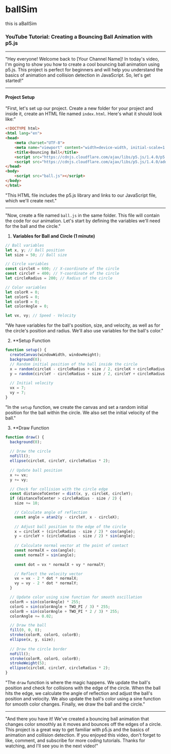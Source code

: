 # ballSim
this is aBallSim


### YouTube Tutorial: Creating a Bouncing Ball Animation with p5.js

---






"Hey everyone! Welcome back to [Your Channel Name]! In today's video, I'm going to show you how to create a cool bouncing ball animation using p5.js. This project is perfect for beginners and will help you understand the basics of animation and collision detection in JavaScript. So, let's get started!"

---

#### Project Setup



"First, let's set up our project. Create a new folder for your project and inside it, create an HTML file named `index.html`. Here's what it should look like:"

```html
<!DOCTYPE html>
<html lang="en">
<head>
    <meta charset="UTF-8">
    <meta name="viewport" content="width=device-width, initial-scale=1.0">
    <title>Bouncing Ball</title>
    <script src="https://cdnjs.cloudflare.com/ajax/libs/p5.js/1.4.0/p5.js"></script>
    <script src="https://cdnjs.cloudflare.com/ajax/libs/p5.js/1.4.0/addons/p5.sound.min.js"></script>
</head>
<body>
    <script src="ball.js"></script> 
</body>
</html>
```


"This HTML file includes the p5.js library and links to our JavaScript file, which we'll create next."

---


"Now, create a file named `ball.js` in the same folder. This file will contain the code for our animation. Let's start by defining the variables we'll need for the ball and the circle."


1. **Variables for Ball and Circle (1 minute)**
```javascript
// Ball variables
let x, y; // Ball position
let size = 50; // Ball size

// Circle variables
const circleX = 600; // X-coordinate of the circle
const circleY = 400; // Y-coordinate of the circle
let circleRadius = 200; // Radius of the circle

// Color variables
let colorR = 0;
let colorG = 0;
let colorB = 0;
let colorAngle = 0;

let vx, vy; // Speed - Velocity
```


"We have variables for the ball's position, size, and velocity, as well as for the circle's position and radius. We'll also use variables for the ball's color."

2. **Setup Function
```javascript
function setup() {
  createCanvas(windowWidth, windowHeight);
  background(0);
  // Random initial position of the ball inside the circle
  x = random(circleX - circleRadius + size / 2, circleX + circleRadius - size / 2);
  y = random(circleY - circleRadius + size / 2, circleY + circleRadius - size / 2);
  
  // Initial velocity
  vx = 7;
  vy = 7;
}
```

"In the `setup` function, we create the canvas and set a random initial position for the ball within the circle. We also set the initial velocity of the ball."

3. **Draw Function
```javascript
function draw() {
  background(0);
  
  // Draw the circle
  noFill();
  ellipse(circleX, circleY, circleRadius * 2);
  
  // Update ball position
  x += vx;
  y += vy;

  // Check for collision with the circle edge
  const distanceToCenter = dist(x, y, circleX, circleY);
  if (distanceToCenter > circleRadius - size / 2) {
    size += 10;

    // Calculate angle of reflection
    const angle = atan2(y - circleY, x - circleX);
    
    // Adjust ball position to the edge of the circle
    x = circleX + (circleRadius - size / 2) * cos(angle);
    y = circleY + (circleRadius - size / 2) * sin(angle);
    
    // Calculate normal vector at the point of contact
    const normalX = cos(angle);
    const normalY = sin(angle);
    
    const dot = vx * normalX + vy * normalY;

    // Reflect the velocity vector
    vx = vx - 2 * dot * normalX;
    vy = vy - 2 * dot * normalY;
  }

  // Update color using sine function for smooth oscillation
  colorR = sin(colorAngle) * 255;
  colorG = sin(colorAngle + TWO_PI / 3) * 255;
  colorB = sin(colorAngle + TWO_PI * 2 / 3) * 255;
  colorAngle += 0.02; 

  // Draw the ball
  fill(0, 0, 0);
  stroke(colorR, colorG, colorB);
  ellipse(x, y, size);
  
  // Draw the circle border
  noFill();
  stroke(colorR, colorG, colorB);
  strokeWeight(5);
  ellipse(circleX, circleY, circleRadius * 2);
}
```


"The `draw` function is where the magic happens. We update the ball's position and check for collisions with the edge of the circle. When the ball hits the edge, we calculate the angle of reflection and adjust the ball's position and velocity. We also update the ball's color using a sine function for smooth color changes. Finally, we draw the ball and the circle."

---

"And there you have it! We've created a bouncing ball animation that changes color smoothly as it moves and bounces off the edges of a circle. This project is a great way to get familiar with p5.js and the basics of animation and collision detection. If you enjoyed this video, don't forget to like, comment, and subscribe for more coding tutorials. Thanks for watching, and I'll see you in the next video!"
